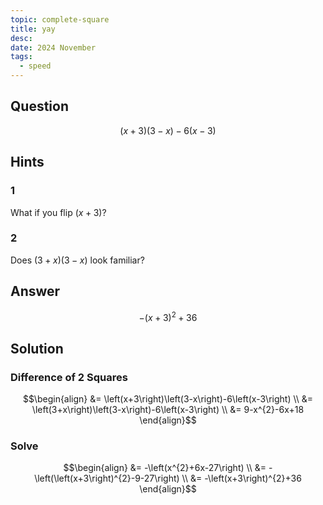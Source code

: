 ```yaml
---
topic: complete-square
title: yay
desc: 
date: 2024 November
tags:
  - speed
---
```



## Question
```math
\left(x+3\right)\left(3-x\right)-6\left(x-3\right)
```


## Hints

### 1
What if you flip $(x + 3)$?

### 2
Does $(3 + x)(3 - x)$ look familiar?


## Answer
```math
-\left(x+3\right)^{2}+36
```


## Solution

### Difference of 2 Squares
```math
\begin{align}
&= \left(x+3\right)\left(3-x\right)-6\left(x-3\right)
\\ &= \left(3+x\right)\left(3-x\right)-6\left(x-3\right)
\\ &= 9-x^{2}-6x+18
\end{align}
```

### Solve
```math
\begin{align}
&= -\left(x^{2}+6x-27\right)
\\ &= -\left(\left(x+3\right)^{2}-9-27\right)
\\ &= -\left(x+3\right)^{2}+36
\end{align}
```

